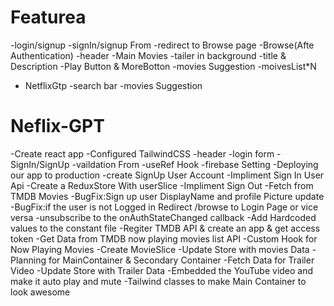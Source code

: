 
# Featurea 
-login/signup
  -signIn/signup From
  -redirect to Browse page
-Browse(Afte Authentication)
  -header
  -Main Movies
   -tailer in background 
   -title & Description
   -Play Button & MoreBotton
   -movies Suggestion 
     -moivesList*N
- NetflixGtp
    -search bar
    -movies Suggestion

# Neflix-GPT
-Create react app
-Configured TailwindCSS
-header
-login form
-SignIn/SignUp
-vaildation From
-useRef Hook
-firebase Setting
-Deploying our app to production
-create SignUp User Account
-Impliment Sign In User Api
-Create a ReduxStore With userSlice
-Impliment Sign Out
-Fetch from TMDB Movies
-BugFix:Sign up user DisplayName and profile Picture update
-BugFix:if the user is not Logged in Redirect /browse to Login Page or vice versa
-unsubscribe to the onAuthStateChanged callback
-Add Hardcoded values to the constant file 
-Regiter TMDB API & create an app & get access token
-Get Data from TMDB now playing movies list API
-Custom Hook for Now Playing Movies
-Create MovieSlice
-Update Store with movies Data
-Planning for MainContainer & Secondary Container
-Fetch Data for Trailer Video
-Update Store with Trailer Data
-Embedded the YouTube video and make it auto play and mute
-Tailwind classes to make Main Container to look awesome